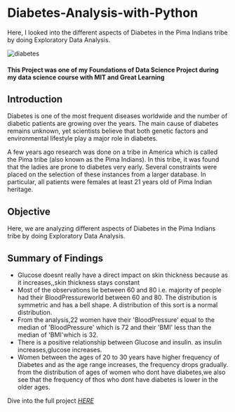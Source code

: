 # Diabetes-Analysis-with-Python
Here, I looked into the different aspects of Diabetes in the Pima Indians tribe by doing Exploratory Data Analysis.

![diabetes](https://user-images.githubusercontent.com/98132382/230724464-de710380-4f9e-427b-b5e0-b5b96c687b6d.jpg)

#### This Project was one of my Foundations of Data Science Project during my data science course with MIT and Great Learning

## Introduction

Diabetes is one of the most frequent diseases worldwide and the number of diabetic patients are growing over the years. The main cause of diabetes remains unknown, yet scientists believe that both genetic factors and environmental lifestyle play a major role in diabetes.

A few years ago research was done on a tribe in America which is called the Pima tribe (also known as the Pima Indians). In this tribe, it was found that the ladies are prone to diabetes very early. Several constraints were placed on the selection of these instances from a larger database. In particular, all patients were females at least 21 years old of Pima Indian heritage.

## Objective
Here, we are analyzing different aspects of Diabetes in the Pima Indians tribe by doing Exploratory Data Analysis.


## Summary of Findings
- Glucose doesnt really have a direct impact on skin thickness because as it increases,,skin thickness stays constant
- Most of the observations lie between 60 and 80 i.e. majority of people had their BloodPressureworld between 60 and 80. The distribution is symmetric and has a bell shape. A distribution of this sort is a normal distribution.
- From the analysis,22 women have their 'BloodPressure' equal to the median of 'BloodPressure' which is 72 and their 'BMI' less than the median of 'BMI'which is 32.
- There is a positive relationship between Glucose and insulin. as insulin increases,glucose increases.
- Women between the ages of 20 to 30 years have higher frequency of Diabetes and as the age range increases, the frequency drops gradually.
from the distribution of ages of women who dont have diabetes,we also see that the frequency of thos who dont have diabetes is lower in the older ages.


Dive into the full project _[HERE](https://github.com/ImohAmos/Diabetes-Analysis-with-Python/blob/main/Notebook%2BTemplate%2B-%2BPima%2BIndians%2BDiabetes%2BAnalysis.ipynb)_
